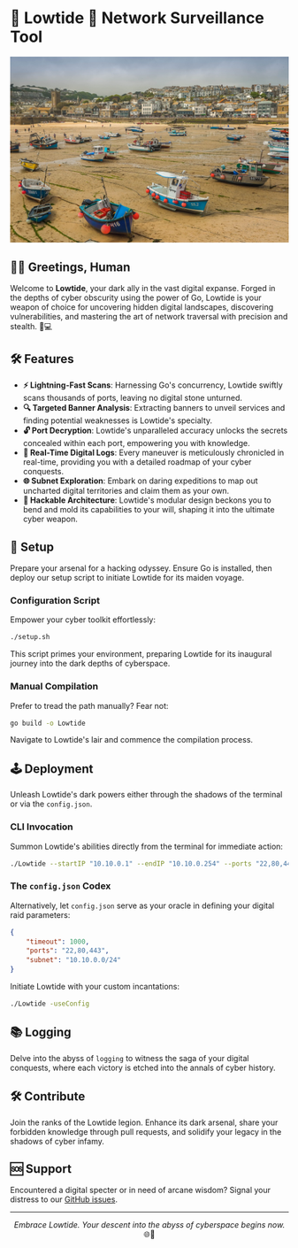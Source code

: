 # 🌊 Lowtide 🌊 Network Surveillance Tool

<p align="center">
  <img src="./images/lowtide.jpg" alt="Lowtide Logo" width="600"/>
</p>

## **👨‍💻 Greetings, Human**

Welcome to **Lowtide**, your dark ally in the vast digital expanse. Forged in the depths of cyber obscurity using the power of Go, Lowtide is your weapon of choice for uncovering hidden digital landscapes, discovering vulnerabilities, and mastering the art of network traversal with precision and stealth. 🚀💻

## 🛠️ Features

- **⚡️ Lightning-Fast Scans**: Harnessing Go's concurrency, Lowtide swiftly scans thousands of ports, leaving no digital stone unturned.
- **🔍 Targeted Banner Analysis**: Extracting banners to unveil services and finding potential weaknesses is Lowtide's specialty.
- **🔓 Port Decryption**: Lowtide's unparalleled accuracy unlocks the secrets concealed within each port, empowering you with knowledge.
- **📝 Real-Time Digital Logs**: Every maneuver is meticulously chronicled in real-time, providing you with a detailed roadmap of your cyber conquests.
- **🌐 Subnet Exploration**: Embark on daring expeditions to map out uncharted digital territories and claim them as your own.
- **🔧 Hackable Architecture**: Lowtide's modular design beckons you to bend and mold its capabilities to your will, shaping it into the ultimate cyber weapon.

## 🚀 Setup

Prepare your arsenal for a hacking odyssey. Ensure Go is installed, then deploy our setup script to initiate Lowtide for its maiden voyage.

### Configuration Script

Empower your cyber toolkit effortlessly:

```bash
./setup.sh
```

This script primes your environment, preparing Lowtide for its inaugural journey into the dark depths of cyberspace.

### Manual Compilation

Prefer to tread the path manually? Fear not:

```bash
go build -o Lowtide
```

Navigate to Lowtide's lair and commence the compilation process.

## 🕹️ Deployment

Unleash Lowtide's dark powers either through the shadows of the terminal or via the `config.json`.

### CLI Invocation

Summon Lowtide's abilities directly from the terminal for immediate action:

```bash
./Lowtide --startIP "10.10.0.1" --endIP "10.10.0.254" --ports "22,80,443" --timeout 1000
```

### The `config.json` Codex

Alternatively, let `config.json` serve as your oracle in defining your digital raid parameters:

```json
{
    "timeout": 1000,
    "ports": "22,80,443",
    "subnet": "10.10.0.0/24"
}
```

Initiate Lowtide with your custom incantations:

```bash
./Lowtide -useConfig
```

## 📚 Logging

Delve into the abyss of `logging` to witness the saga of your digital conquests, where each victory is etched into the annals of cyber history.

## 🛠 Contribute

Join the ranks of the Lowtide legion. Enhance its dark arsenal, share your forbidden knowledge through pull requests, and solidify your legacy in the shadows of cyber infamy.

## 🆘 Support

Encountered a digital specter or in need of arcane wisdom? Signal your distress to our [GitHub issues](https://github.com/yourgithub/Lowtide/issues).

---

<p align="center">
<i>Embrace Lowtide. Your descent into the abyss of cyberspace begins now.</i> 🌐👤
</p>
